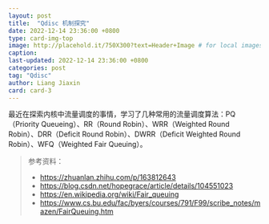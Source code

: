 ```yaml
---
layout: post
title:  "Qdisc 机制探究"
date: 2022-12-14 23:36:00 +0800
type: card-img-top
image: http://placehold.it/750X300?text=Header+Image # for local images, place in /assets/img/posts/
caption:
last-updated: 2022-12-14 23:36:00 +0800
categories: post
tag: "Qdisc"
author: Liang Jiaxin
card: card-3
---
```


最近在探索内核中流量调度的事情，学习了几种常用的流量调度算法：PQ（Priority Queueing）、RR（Round Robin）、WRR（Weighted Round Robin）、DRR（Deficit Round Robin）、DWRR（Deficit Weighted Round Robin）、WFQ（Weighted Fair Queuing）。

> 参考资料：
>
> * <https://zhuanlan.zhihu.com/p/163812643>
> * <https://blog.csdn.net/hopegrace/article/details/104551023>
> * <https://en.wikipedia.org/wiki/Fair_queuing>
> * <https://www.cs.bu.edu/fac/byers/courses/791/F99/scribe_notes/mazen/FairQueuing.htm>
